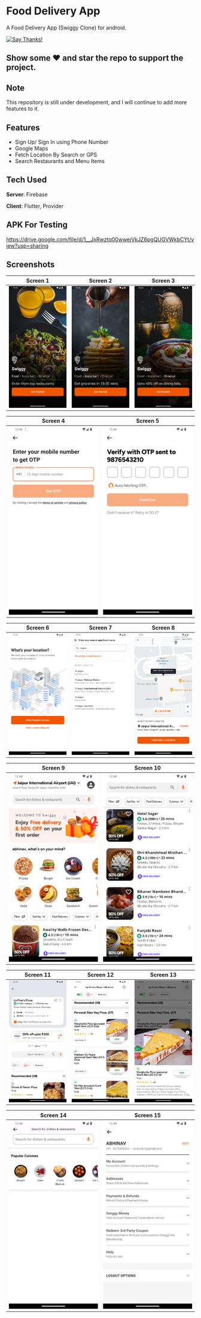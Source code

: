 # Food Delivery App

A Food Delivery App (Swiggy Clone) for android.

[![Say Thanks!](https://img.shields.io/badge/Say%20Thanks-!-1EAEDB.svg)](https://saythanks.io/to/mohak1283)

## Show some :heart: and star the repo to support the project.

## Note
This repository is still under development, and I will continue to add more features to it.


## Features
- Sign Up/ Sign In using Phone Number
- Google Maps
- Fetch Location By Search or GPS
- Search Restaurants and Menu Items

## Tech Used
**Server**: Firebase

**Client**: Flutter, Provider

## APK For Testing
https://drive.google.com/file/d/1__JxRwztq00wwejVkJZ6pgQUGVWkbCYt/view?usp=sharing

## Screenshots

| Screen 1 | Screen 2 | Screen 3 |
| :---: | :---: | :---: | 
| <img src="https://raw.githubusercontent.com/singh3abhi/Food-Delivery-App/main/screenshots/1.png" alt="Screen 1" width="275"/> | <img src="https://raw.githubusercontent.com/singh3abhi/Food-Delivery-App/main/screenshots/2.png" alt="Screen 2" width="275"/> | <img src="https://raw.githubusercontent.com/singh3abhi/Food-Delivery-App/main/screenshots/3.png" alt="Screen 2" width="275"/> | 

| Screen 4 | Screen 5 |
| :---: | :---: |
| <img src="https://raw.githubusercontent.com/singh3abhi/Food-Delivery-App/main/screenshots/4.png" alt="Screen 3" width="275"/> | <img src="https://raw.githubusercontent.com/singh3abhi/Food-Delivery-App/main/screenshots/5.png" alt="Screen 4" width="275"/> |

| Screen 6 | Screen 7 | Screen 8 |
| :---: | :---: | :---: | 
| <img src="https://raw.githubusercontent.com/singh3abhi/Food-Delivery-App/main/screenshots/6.png" alt="Screen 5" width="275"/> | <img src="https://raw.githubusercontent.com/singh3abhi/Food-Delivery-App/main/screenshots/7.png" alt="Screen 6" width="275"/> | <img src="https://raw.githubusercontent.com/singh3abhi/Food-Delivery-App/main/screenshots/8.png" alt="Screen 5" width="275"/> |

| Screen 9 | Screen 10 |
| :---: | :---: |
| <img src="https://raw.githubusercontent.com/singh3abhi/Food-Delivery-App/main/screenshots/9.png" alt="Screen 7" width="275"/> | <img src="https://raw.githubusercontent.com/singh3abhi/Food-Delivery-App/main/screenshots/10.png" alt="Screen 8" width="275"/> |

| Screen 11 | Screen 12 | Screen 13 |
| :---: | :---: | :---: | 
| <img src="https://raw.githubusercontent.com/singh3abhi/Food-Delivery-App/main/screenshots/11.png" alt="Screen 5" width="275"/> | <img src="https://raw.githubusercontent.com/singh3abhi/Food-Delivery-App/main/screenshots/12.png" alt="Screen 6" width="275"/> | <img src="https://raw.githubusercontent.com/singh3abhi/Food-Delivery-App/main/screenshots/13.png" alt="Screen 5" width="275"/> |

| Screen 14 | Screen 15 |
| :---: | :---: |
| <img src="https://raw.githubusercontent.com/singh3abhi/Food-Delivery-App/main/screenshots/14.png" alt="Screen 7" width="275"/> | <img src="https://raw.githubusercontent.com/singh3abhi/Food-Delivery-App/main/screenshots/15.png" alt="Screen 8" width="275"/> |
